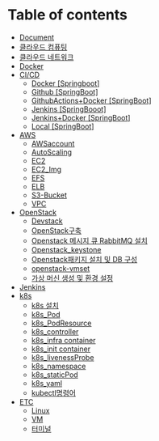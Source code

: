 # Table of contents

* [Document](README.md)
* [클라우드 컴퓨팅](<클라우드 컴퓨팅.md>)
* [클라우드 네트워크](<클라우드 네트워크.md>)
* [Docker](Docker.md)
* [CI/CD](ci-cd/README.md)
  * [Docker \[Springboot\]](<ci-cd/Docker \[Springboot].md>)
  * [Github \[SpringBoot\]](<ci-cd/Github \[SpringBoot].md>)
  * [GithubActions+Docker \[SpringBoot\]](<ci-cd/GithubActions+Docker \[SpringBoot].md>)
  * [Jenkins \[SpringBooot\]](<ci-cd/Jenkins \[SpringBooot].md>)
  * [Jenkins+Docker \[SpringBoot\]](<ci-cd/Jenkins+Docker \[SpringBoot].md>)
  * [Local \[SpringBoot\]](<ci-cd/Local \[SpringBoot].md>)
* [AWS](AWS/README.md)
  * [AWSaccount](AWS/AWSaccount.md)
  * [AutoScaling](AWS/AutoScaling.md)
  * [EC2](AWS/EC2.md)
  * [EC2\_Img](AWS/EC2\_Img.md)
  * [EFS](AWS/EFS.md)
  * [ELB](AWS/ELB.md)
  * [S3-Bucket](AWS/S3-Bucket.md)
  * [VPC](AWS/VPC.md)
* [OpenStack](OpenStack/README.md)
  * [Devstack](OpenStack/Devstack.md)
  * [OpenStack구축](OpenStack/OpenStack구축.md)
  * [Openstack 메시지 큐 RabbitMQ 설치](<OpenStack/Openstack 메시지 큐 RabbitMQ 설치.md>)
  * [Openstack\_keystone](OpenStack/Openstack\_keystone.md)
  * [Openstack패키지 설치 및 DB 구성](<OpenStack/Openstack패키지 설치 및 DB 구성.md>)
  * [openstack-vmset](OpenStack/openstack-vmset.md)
  * [가상 머신 생성 및 환경 설정](<OpenStack/가상 머신 생성 및 환경 설정.md>)
* [Jenkins](Jenkins.md)
* [k8s](k8s/README.md)
  * [k8s 설치](<k8s/k8s 설치.md>)
  * [k8s\_Pod](k8s/k8s\_Pod.md)
  * [k8s\_PodResource](k8s/k8s\_PodResource.md)
  * [k8s\_controller](k8s/k8s\_controller.md)
  * [k8s\_infra container](<k8s/k8s\_infra container.md>)
  * [k8s\_init container](<k8s/k8s\_init container.md>)
  * [k8s\_livenessProbe](k8s/k8s\_livenessProbe.md)
  * [k8s\_namespace](k8s/k8s\_namespace.md)
  * [k8s\_staticPod](k8s/k8s\_staticPod.md)
  * [k8s\_yaml](k8s/k8s\_yaml.md)
  * [kubectl명령어](k8s/kubectl명령어.md)
* [ETC](etc/README.md)
  * [Linux](etc/Linux.md)
  * [VM](etc/VM.md)
  * [터미널](etc/터미널.md)
